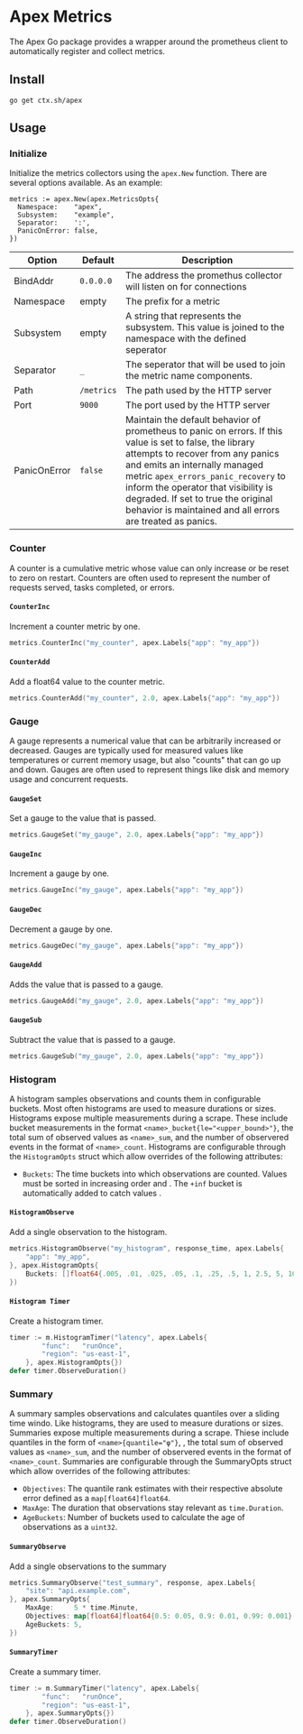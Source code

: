 # Apex Metrics

The Apex Go package provides a wrapper around the prometheus client to automatically register and collect metrics.

## Install

```
go get ctx.sh/apex
```

## Usage

### Initialize

Initialize the metrics collectors using the `apex.New` function.  There are several options available.  As an example:
```golang
metrics := apex.New(apex.MetricsOpts{
  Namespace:    "apex",
  Subsystem:    "example",
  Separator:    ':',
  PanicOnError: false,
})
```

| Option | Default | Description |
|--------|---------|-------------|
| BindAddr | `0.0.0.0` | The address the promethus collector will listen on for connections |
| Namespace | empty | The prefix for a metric |
| Subsystem | empty | A string that represents the subsystem.  This value is joined to the namespace with the defined seperator |
| Separator | `_` | The seperator that will be used to join the metric name components. |
| Path | `/metrics` | The path used by the HTTP server |
| Port | `9000` | The port used by the HTTP server |
| PanicOnError | `false` | Maintain the default behavior of prometheus to panic on errors.  If this value is set to false, the library attempts to recover from any panics and emits an internally managed metric `apex_errors_panic_recovery` to inform the operator that visibility is degraded.  If set to true the original behavior is maintained and all errors are treated as panics. |  

### Counter

A counter is a cumulative metric whose value can only increase or be reset to zero on restart. Counters are often used to represent the number of requests served, tasks completed, or errors.

#### `CounterInc`

Increment a counter metric by one.

```go
metrics.CounterInc("my_counter", apex.Labels{"app": "my_app"})
```

#### `CounterAdd`

Add a float64 value to the counter metric. 

```go
metrics.CounterAdd("my_counter", 2.0, apex.Labels{"app": "my_app"})
```

### Gauge

A gauge represents a numerical value that can be arbitrarily increased or decreased.  Gauges are typically used for measured values like temperatures or current memory usage, but also "counts" that can go up and down.  Gauges are often used to represent things like disk and memory usage and concurrent requests. 

#### `GaugeSet`

Set a gauge to the value that is passed.

```go
metrics.GaugeSet("my_gauge", 2.0, apex.Labels{"app": "my_app"})
```

#### `GaugeInc`

Increment a gauge by one.

```go
metrics.GaugeInc("my_gauge", apex.Labels{"app": "my_app"})
```

#### `GaugeDec`

Decrement a gauge by one.

```go
metrics.GaugeDec("my_gauge", apex.Labels{"app": "my_app"})
```

#### `GaugeAdd`

Adds the value that is passed to a gauge.

```go
metrics.GaugeAdd("my_gauge", 2.0, apex.Labels{"app": "my_app"})
```

#### `GaugeSub`

Subtract the value that is passed to a gauge.

```go
metrics.GaugeSub("my_gauge", 2.0, apex.Labels{"app": "my_app"})
```

### Histogram

A histogram samples observations and counts them in configurable buckets. Most often histograms are used to measure durations or sizes.  Histograms expose multiple measurements during a scrape.  These include bucket measurements in the format `<name>_bucket{le="<upper_bound>"}`, the total sum of observed values as `<name>_sum`, and the number of observered events in the format of `<name>_count`.  Histograms are configurable through the `HistogramOpts` struct which allow overrides of the following attributes:

* `Buckets`: The time buckets into which observations are counted.  Values must be sorted in increasing order and .  The `+inf` bucket is automatically added to catch values .

#### `HistogramObserve`

Add a single observation to the histogram.

```go
metrics.HistogramObserve("my_histogram", response_time, apex.Labels{
	"app": "my_app",
}, apex.HistogramOpts{
	Buckets: []float64{.005, .01, .025, .05, .1, .25, .5, 1, 2.5, 5, 10},
})
```

#### `Histogram Timer`

Create a histogram timer. 

```go
timer := m.HistogramTimer("latency", apex.Labels{
		"func":   "runOnce",
		"region": "us-east-1",
	}, apex.HistogramOpts{})
defer timer.ObserveDuration()
```

### Summary

A summary samples observations and calculates quantiles over a sliding time windo.  Like histograms, they are used to measure durations or sizes.  Summaries expose multiple measurements during a scrape.  Thiese include quantiles in the form of `<name>{quantile="φ"}`, , the total sum of observed values as `<name>_sum`, and the number of observered events in the format of `<name>_count`.  Summaries are configurable through the SummaryOpts struct which allow overrides of the following attributes:

* `Objectives`: The quantile rank estimates with their respective absolute error defined as a `map[float64]float64`.
* `MaxAge`: The duration that observations stay relevant as `time.Duration`.
* `AgeBuckets`: Number of buckets used to calculate the age of observations as a `uint32`.

#### `SummaryObserve`

Add a single observations to the summary

```go
metrics.SummaryObserve("test_summary", response, apex.Labels{
	"site": "api.example.com",
}, apex.SummaryOpts{
	MaxAge:     5 * time.Minute,
	Objectives: map[float64]float64{0.5: 0.05, 0.9: 0.01, 0.99: 0.001},
	AgeBuckets: 5,
})
```

#### `SummaryTimer`

Create a summary timer. 

```go
timer := m.SummaryTimer("latency", apex.Labels{
		"func":   "runOnce",
		"region": "us-east-1",
	}, apex.SummaryOpts{})
defer timer.ObserveDuration()
```
